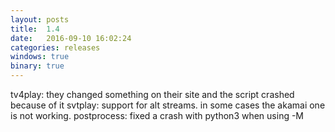 ```yaml
---
layout: posts
title:  1.4
date:   2016-09-10 16:02:24
categories: releases
windows: true
binary: true
---
```


tv4play: they changed something on their site and the script crashed because of it
svtplay: support for alt streams. in some cases the akamai one is not working.
postprocess: fixed a crash with python3 when using -M
